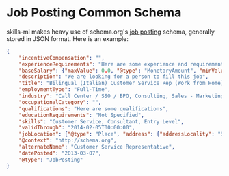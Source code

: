 # Job Posting Common Schema

skills-ml makes heavy use of schema.org's [job posting](http://schema.org/JobPosting) schema, generally stored in JSON format. Here is an example:


```json
{
	"incentiveCompensation": "",
	"experienceRequirements": "Here are some experience and requirements",
	"baseSalary": {"maxValue": 0.0, "@type": "MonetaryAmount", "minValue": 0.0},
	"description": "We are looking for a person to fill this job",
	"title": "Bilingual (Italian) Customer Service Rep (Work from Home)",
	"employmentType": "Full-Time",
	"industry": "Call Center / SSO / BPO, Consulting, Sales - Marketing",
	"occupationalCategory": "",
	"qualifications": "Here are some qualifications",
	"educationRequirements": "Not Specified",
	"skills": "Customer Service, Consultant, Entry Level",
	"validThrough": "2014-02-05T00:00:00",
	"jobLocation": {"@type": "Place", "address": {"addressLocality": "Salisbury", "addressRegion": "PA", "@type": "PostalAddress"}},
	"@context": "http://schema.org",
	"alternateName": "Customer Service Representative",
	"datePosted": "2013-03-07",
	"@type": "JobPosting"
}
```
